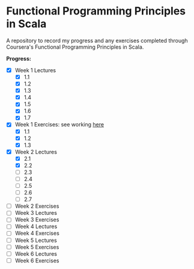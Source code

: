 # Functional Programming Principles in Scala

A repository to record my progress and any exercises completed through Coursera's Functional Programming Principles in Scala. 


 **Progress:** 
 
- [x] Week 1 Lectures
	- [x] 1.1
	- [x] 1.2
	- [x] 1.3
	- [x] 1.4
	- [x] 1.5
	- [x] 1.6
	- [x] 1.7
- [x] Week 1 Exercises: see working [here]()
  	- [x] 1.1
  	- [x] 1.2
  	- [x] 1.3
- [x] Week 2 Lectures
	- [x] 2.1
	- [x] 2.2
	- [ ] 2.3
	- [ ] 2.4
	- [ ] 2.5
	- [ ] 2.6
	- [ ] 2.7
- [ ] Week 2 Exercises
- [ ] Week 3 Lectures
- [ ] Week 3 Exercises
- [ ] Week 4 Lectures
- [ ] Week 4 Exercises
- [ ] Week 5 Lectures
- [ ] Week 5 Exercises
- [ ] Week 6 Lectures
- [ ] Week  6 Exercises